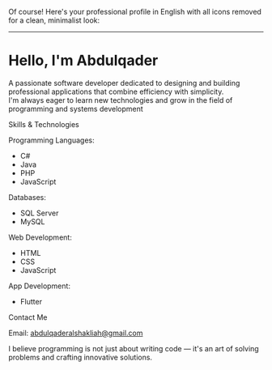 Of course! Here's your professional profile in English with all icons removed for a clean, minimalist look:

---

# Hello, I'm Abdulqader  

A passionate software developer dedicated to designing and building professional applications that combine efficiency with simplicity.  
I'm always eager to learn new technologies and grow in the field of programming and systems development 

 Skills & Technologies

Programming Languages: 
- C#  
- Java  
- PHP  
- JavaScript  

Databases: 
- SQL Server  
- MySQL  

Web Development: 
- HTML  
- CSS  
- JavaScript  

App Development:
- Flutter  



Contact Me  

Email: abdulqaderalshakliah@gmail.com  



I believe programming is not just about writing code — it's an art of solving problems and crafting innovative solutions.

